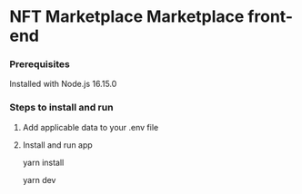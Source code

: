 # NFT Marketplace Marketplace front-end

### Prerequisites

Installed with Node.js 16.15.0

### Steps to install and run

1. Add applicable data to your .env file
2. Install and run app

    yarn install

    yarn dev 

